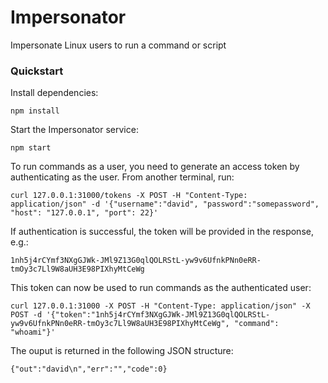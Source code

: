 # Impersonator
Impersonate Linux users to run a command or script

### Quickstart

Install dependencies:
```
npm install
```

Start the Impersonator service:
```
npm start
```

To run commands as a user, you need to generate an access token by authenticating as the user. From another terminal, run:
```
curl 127.0.0.1:31000/tokens -X POST -H "Content-Type: application/json" -d '{"username":"david", "password":"somepassword", "host": "127.0.0.1", "port": 22}'
```

If authentication is successful, the token will be provided in the response, e.g.:
```
1nh5j4rCYmf3NXgGJWk-JMl9Z13G0qlQOLRStL-yw9v6UfnkPNn0eRR-tmOy3c7Ll9W8aUH3E98PIXhyMtCeWg
```

This token can now be used to run commands as the authenticated user:
```
curl 127.0.0.1:31000 -X POST -H "Content-Type: application/json" -X POST -d '{"token":"1nh5j4rCYmf3NXgGJWk-JMl9Z13G0qlQOLRStL-yw9v6UfnkPNn0eRR-tmOy3c7Ll9W8aUH3E98PIXhyMtCeWg", "command": "whoami"}'
```

The ouput is returned in the following JSON structure:
```
{"out":"david\n","err":"","code":0}
```
